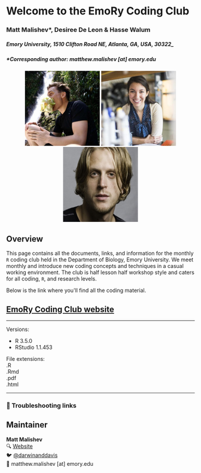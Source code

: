 # Welcome to the EmoRy Coding Club    

### Matt Malishev*, Desiree De Leon & Hasse Walum    

##### Emory University, 1510 Clifton Road NE, Atlanta, GA, USA, 30322_    

##### *Corresponding author: matthew.malishev [at] emory.edu    

  
<div align="center"; text-align:center>
  <img src="docs/img/mm.jpeg", width = 200, height = 200>
  <img src="docs/img/ddl.jpeg" width = 200, height = 200>
  <img src="docs/img/hw.jpg" width = 200, height = 200>
</div>


## Overview  

This page contains all the documents, links, and information for the monthly `R` coding club held in the Department of Biology, Emory University. We meet monthly and introduce new coding concepts and techniques in a casual working environment. The club is half lesson half workshop style and caters for all coding, `R`, and research levels.  

Below is the link where you'll find all the coding material.    

## [EmoRy Coding Club website](https://darwinanddavis.github.io/EmoRyCodingClub/index.html)           
  

    
******  

Versions:  
 - R 3.5.0  
 - RStudio 1.1.453     

File extensions:     
.R  
.Rmd      
.pdf  
.html  

******    

### :pig: Troubleshooting links        

## Maintainer  
**Matt Malishev**   
:mag: [Website](https://www.researchgate.net/profile/Matt_Malishev)    
:bird: [@darwinanddavis](https://twitter.com/darwinanddavis)  
:email: matthew.malishev [at] emory.edu        

